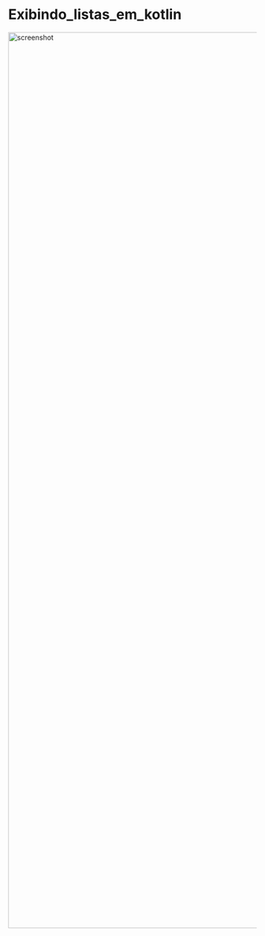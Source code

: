 # Exibindo_listas_em_kotlin

<img width="1815" alt="screenshot" src="https://user-images.githubusercontent.com/110606499/226628223-64364951-3c49-4331-816e-dc0437ad1c53.png">
